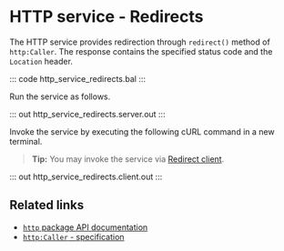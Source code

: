 # HTTP service - Redirects

The HTTP service provides redirection through `redirect()` method of `http:Caller`. The response contains the specified status code and the `Location` header.

::: code http_service_redirects.bal :::

Run the service as follows.

::: out http_service_redirects.server.out :::

Invoke the service by executing the following cURL command in a new terminal.

>**Tip:** You may invoke the service via [Redirect client](../http-client-redirects/).

::: out http_service_redirects.client.out :::

## Related links
- [`http` package API documentation](https://lib.ballerina.io/ballerina/http/latest/)
- [`http:Caller` - specification](https://ballerina.io/spec/http/#2341-httpcaller)
